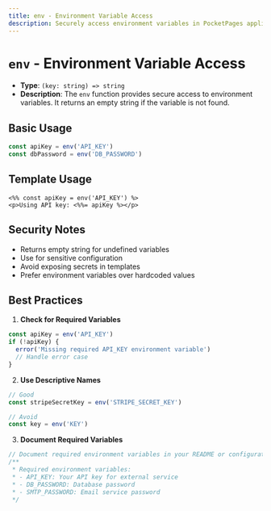 ```yaml
---
title: env - Environment Variable Access
description: Securely access environment variables in PocketPages applications
---
```


# `env` - Environment Variable Access

- **Type**: `(key: string) => string`
- **Description**: The `env` function provides secure access to environment variables. It returns an empty string if the variable is not found.

## Basic Usage

```javascript
const apiKey = env('API_KEY')
const dbPassword = env('DB_PASSWORD')
```

## Template Usage

```ejs
<%% const apiKey = env('API_KEY') %>
<p>Using API key: <%%= apiKey %></p>
```

## Security Notes

- Returns empty string for undefined variables
- Use for sensitive configuration
- Avoid exposing secrets in templates
- Prefer environment variables over hardcoded values

## Best Practices

1. **Check for Required Variables**

```javascript
const apiKey = env('API_KEY')
if (!apiKey) {
  error('Missing required API_KEY environment variable')
  // Handle error case
}
```

2. **Use Descriptive Names**

```javascript
// Good
const stripeSecretKey = env('STRIPE_SECRET_KEY')

// Avoid
const key = env('KEY')
```

3. **Document Required Variables**

```javascript
// Document required environment variables in your README or configuration files
/**
 * Required environment variables:
 * - API_KEY: Your API key for external service
 * - DB_PASSWORD: Database password
 * - SMTP_PASSWORD: Email service password
 */
```
